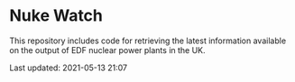 # Nuke Watch

This repository includes code for retrieving the latest information available on the output of EDF nuclear power plants in the UK.

Last updated: 2021-05-13 21:07